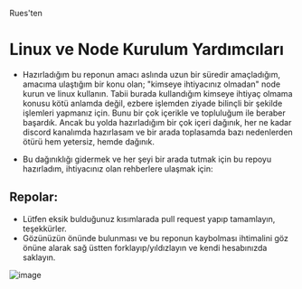 Rues'ten

# Linux ve Node Kurulum Yardımcıları

 * Hazırladığım bu reponun amacı aslında uzun bir süredir amaçladığım, amacıma ulaştığım bir konu olan; "kimseye ihtiyacınız olmadan" node kurun ve linux kullanın. Tabii burada kullandığım kimseye ihtiyaç olmama konusu kötü anlamda değil, ezbere işlemden ziyade bilinçli bir şekilde işlemleri yapmanız için. Bunu bir çok içerikle ve topluluğum ile beraber başardık. Ancak bu yolda hazırladığım bir çok içeri dağınık, her ne kadar discord kanalımda hazırlasam ve bir arada toplasamda bazı nedenlerden ötürü hem yetersiz, hemde dağınık.

 * Bu dağınıklığı gidermek ve her şeyi bir arada tutmak için bu repoyu hazırladım, ihtiyacınız olan rehberlere ulaşmak için:

## Repolar:

 * Lütfen eksik bulduğunuz kısımlarada pull request yapıp tamamlayın, teşekkürler.
 * Gözünüzün önünde bulunması ve bu reponun kaybolması ihtimalini göz önüne alarak sağ üstten forklayıp/yıldızlayın ve kendi hesabınızda saklayın.


![image](https://user-images.githubusercontent.com/101149671/205657382-50ec629e-91e3-4f6f-9db7-afe978abe44d.png)
